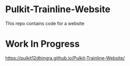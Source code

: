 # Pulkit-Trainline-Website
This repo contains code for a website

# Work In Progress
https://pulkit12dhingra.github.io/Pulkit-Trainline-Website/
